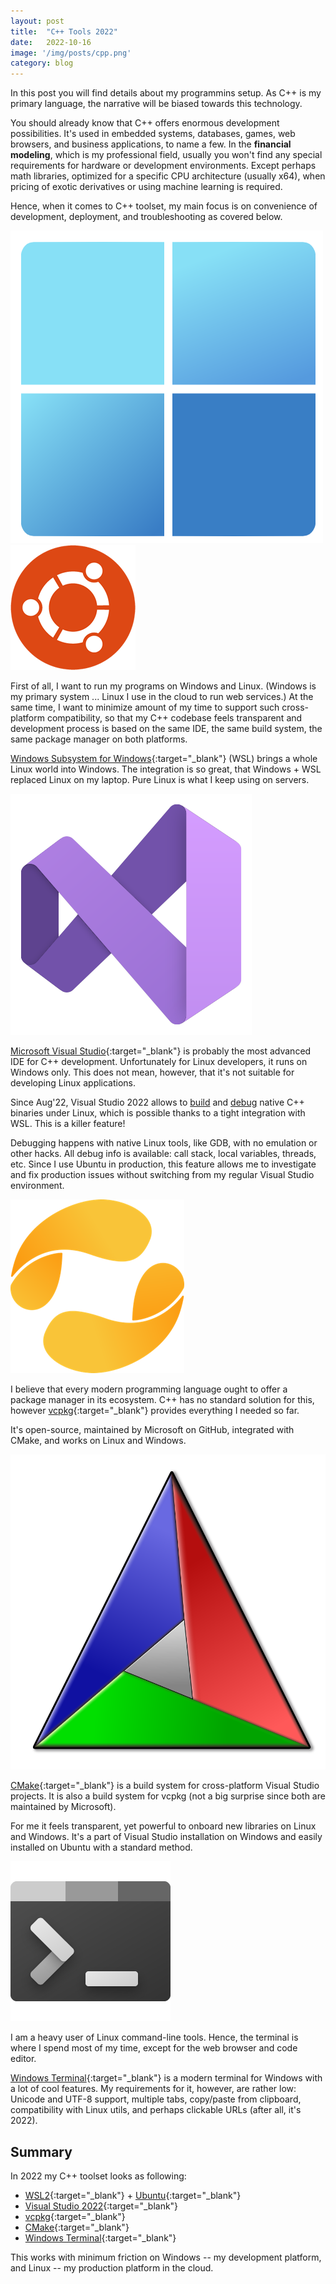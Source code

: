```yaml
---
layout: post
title:  "C++ Tools 2022"
date:   2022-10-16
image: '/img/posts/cpp.png'
category: blog
---
```


In this post you will find details about my programmins setup. As C++ is my primary language,
the narrative will be biased towards this technology.

You should already know that C++ offers enormous development possibilities. It's used in
embedded systems, databases, games, web browsers, and business applications, to name a few.
In the __financial modeling__, which is my professional field, usually you won't find any special
requirements for hardware or development environments. Except perhaps math libraries,
optimized for a specific CPU architecture (usually x64), when pricing of exotic derivatives or
using machine learning is required.

Hence, when it comes to C++ toolset, my main focus is on convenience of development,
deployment, and troubleshooting as covered below.


<img class="section-open" src="/img/posts/win11.png"/>
<img class="section-open" src="/img/posts/ubuntu.png"/>

First of all, I want to run my programs on Windows and Linux. (Windows is my primary system ...
Linux I use in the cloud to run web services.)  At the same time, I want to minimize
amount of my time to support such cross-platform compatibility, so that my C++ codebase feels
transparent and development process is based on the same IDE, the same build system, the same
package manager on both platforms.

[Windows Subsystem for Windows][wsl]{:target="_blank"} (WSL) brings a whole Linux world
into Windows. The integration is so great, that Windows + WSL replaced Linux on my laptop. Pure
Linux is what I keep using on servers.


<img class="section-open" src="/img/posts/vs2022.svg"/>

[Microsoft Visual Studio][vs2022]{:target="_blank"} is probably the most advanced IDE for C++ development.
Unfortunately for Linux developers, it runs on Windows only. This does not mean, however, that it's not
suitable for developing Linux applications.

Since Aug'22, Visual Studio 2022 allows to <u>build</u> and <u>debug</u> native C++ binaries under
Linux, which is possible thanks to a tight integration with WSL. This is a killer feature!
 
Debugging happens with native Linux tools, like GDB, with no emulation or other hacks. All debug
info is available: call stack, local variables, threads, etc. Since I use Ubuntu in production,
this feature allows me to investigate and fix production issues without switching from my regular
Visual Studio environment.


<img class="section-open" src="/img/posts/vcpkg.png"/>

I believe that every modern programming language ought to offer a package manager in its ecosystem. 
C++ has no standard solution for this, however [vcpkg][vcpkg]{:target="_blank"} provides
everything I needed so far.

It's open-source, maintained by Microsoft on GitHub, integrated with CMake, and works on Linux and Windows.


<img class="section-open" src="/img/posts/cmake.png"/>

[CMake][cmake]{:target="_blank"} is a build system for cross-platform Visual Studio projects. It is
also a build system for vcpkg (not a big surprise since both are maintained by Microsoft).

For me it feels transparent, yet powerful to onboard new libraries on Linux and Windows. It's a part of
Visual Studio installation on Windows and easily installed on Ubuntu with a standard method.


<img class="section-open" src="/img/posts/terminal.png"/>

I am a heavy user of Linux command-line tools. Hence, the terminal is where I spend most of my time,
except for the web browser and code editor.

[Windows Terminal][wterm]{:target="_blank"} is a modern terminal for Windows with a lot of cool features.
My requirements for it, however, are rather low: Unicode and UTF-8 support, multiple tabs, copy/paste from
clipboard, compatibility with Linux utils, and perhaps clickable URLs (after all, it's 2022).


## Summary

In 2022 my C++ toolset looks as following:

  * [WSL2][wsl]{:target="_blank"} + [Ubuntu][ubuntu]{:target="_blank"}
  * [Visual Studio 2022][vs2022]{:target="_blank"}
  * [vcpkg][vcpkg]{:target="_blank"}
  * [CMake][cmake]{:target="_blank"}
  * [Windows Terminal][wterm]{:target="_blank"}

This works with minimum friction on Windows -- my development platform, and Linux -- my production platform in the cloud.

[ubuntu]: https://ubuntu.com/
[cmake]:  https://cmake.org/
[vcpkg]:  https://vcpkg.io/
[vs2022]: https://visualstudio.microsoft.com/
[wsl]:    https://docs.microsoft.com/en-us/windows/wsl/
[wterm]:  https://aka.ms/terminal
